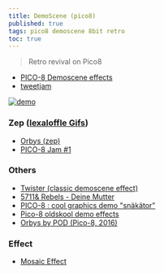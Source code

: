 ```yaml
---
title: DemoScene (pico8)
published: true
tags: pico8 demoscene 8bit retro
toc: true
---
```

> Retro revival on Pico8

- [PICO-8 Demoscene effects](https://www.lexaloffle.com/bbs/?tid=3902)
- [tweetjam](https://www.lexaloffle.com/bbs/?tid=3726)

[![demo](https://www.lexaloffle.com/media/85395/67_rings_15.gif)](https://www.lexaloffle.com/bbs/superblog.php?cat=1&mode=gifs&beforewhen=2025-06-22%2023:59:19&postcarts=0)

### Zep ([lexaloffle Gifs](https://www.lexaloffle.com/bbs/superblog.php?mode=gifs&cat=1))
- [Orbys (zep)](https://www.lexaloffle.com/bbs/?tid=37948)
- [PICO-8 Jam #1](https://www.lexaloffle.com/bbs/?tid=2769)

### Others
- [Twister (classic demoscene effect)](https://www.lexaloffle.com/bbs/?tid=3050)
- [5711& Rebels - Deine Mutter](https://www.youtube.com/watch?v=nkSAimtd6-w&list=PLLe5RNUqyEWj1ty_O3wCkfJU05cq1Zfie)
- [PICO-8 : cool graphics demo "snäkätor"](https://www.youtube.com/watch?v=WeFROY9BTFM)
- [Pico-8 oldskool demo effects](https://www.youtube.com/watch?v=qMnT-DwQkok)
- [Orbys by POD (Pico-8, 2016)](https://www.youtube.com/watch?v=QTvnYkmtleI)

### Effect
- [Mosaic Effect](https://www.lexaloffle.com/bbs/?tid=49553)
